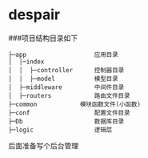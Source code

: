 # despair

###项目结构目录如下

```buildoutcfg
├─app                   应用目录
│  │─index    
│  │  ├─controller      控制器目录 
│  │  ├─model           模型目录 
│  ├─middleware         中间件目录
│  ├─routers            路由文件目录
├─common      		模块函数文件(小函数)
├─conf                  配置文件目录
├─Db                    数据库目录
├─logic                 逻辑层
```

后面准备写个后台管理
